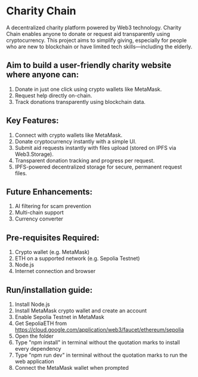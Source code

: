 # Charity Chain

A decentralized charity platform powered by Web3 technology. Charity Chain enables anyone to donate or request aid transparently using cryptocurrency.
This project aims to simplify giving, especially for people who are new to blockchain or have limited tech skills—including the elderly.

## Aim to build a user-friendly charity website where anyone can:
1. Donate in just one click using crypto wallets like MetaMask.
2. Request help directly on-chain.
3. Track donations transparently using blockchain data.

## Key Features:
1. Connect with crypto wallets like MetaMask.
2. Donate cryptocurrency instantly with a simple UI.
3. Submit aid requests instantly with files upload (stored on IPFS via Web3.Storage).
4. Transparent donation tracking and progress per request.
5. IPFS-powered decentralized storage for secure, permanent request files.

## Future Enhancements:
1. AI filtering for scam prevention
2. Multi-chain support
3. Currency converter

## Pre-requisites Required:
1. Crypto wallet (e.g. MetaMask)
2. ETH on a supported network (e.g. Sepolia Testnet)
3. Node.js
4. Internet connection and browser

## Run/installation guide:
1. Install Node.js
2. Install MetaMask crypto wallet and create an account
3. Enable Sepolia Testnet in MetaMask
4. Get SepoliaETH from https://cloud.google.com/application/web3/faucet/ethereum/sepolia
5. Open the folder
6. Type "npm install" in terminal without the quotation marks to install every dependency
7. Type "npm run dev" in terminal without the quotation marks to run the web application
8. Connect the MetaMask wallet when prompted
